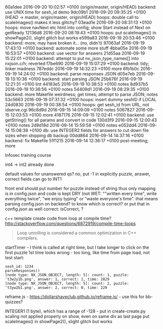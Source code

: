 

60a1dee 2016-09-20 10:02:57 +0100 (origin/master, origin/HEAD) backend: use UNIX time for sesh_id demo
9dc09b1 2016-09-20 09:35:25 +0100 (HEAD -> master, origin/master, origin/HEAD) hoops: double call to scaleImages() makes it less glitchy? 
03ead1e 2016-09-20 08:31:13 +0100 hoops: move navNext etc html into config; show Start instead of Next on getReady 
12136d8 2016-09-20 08:19:43 +0100 hoops: put scaleImages() in showPage2(), slight glitch but works 
e599a83 2016-09-19 20:53:46 +0100 backend: more; may have broken it... (no, didn't)
97063af 2016-09-19 17:43:13 +0100 backend: automate some more stuff 
4bba05e 2016-09-19 16:53:57 +0100 backend: use vector for answers 
21d55aa 2016-09-19 15:22:01 +0100 backend: attempt to put nx_json_type_names[] into nxjson.c/h; reverted 
f7be690 2016-09-19 15:07:29 +0100 backend: tidy; linker madness 
787eddc 2016-09-19 14:32:23 +0100 more 
6fb1b0c 2016-09-19 14:24:02 +0100 backend: parse responses JSON 
d05e7eb 2016-09-19 13:10:36 +0100 backend: start parsing JSON 
25b676f 2016-09-19 12:21:31 +0100 lint 
44183e5 2016-09-19 10:38:53 +0100 notes 
8d937b5 2016-09-19 10:36:56 +0100 notes 
54409d1 2016-09-19 08:29:35 +0100 backend: more Makefile weirdness; get times; attempt to parse JSON; notes 
53c5663 2016-09-19 07:31:32 +0100 hoops: insert dummy seshID if LOCAL 
24d0830 2016-09-19 00:38:54 +0100 hoops: get sesh_id from URL, not idserve.cgi 
96c8d9d 2016-09-15 14:09:09 +0100 notes 
5067827 2016-09-15 12:03:53 +0100 more 
4187176 2016-09-15 12:02:41 +0100 backend: use getString() for all params and convert in code 
130d3f9 2016-09-15 12:00:43 +0100 notes 
2d9d18d 2016-09-14 15:59:58 +0100 notes 
e052dd4 2016-09-14 15:08:38 +0100 db: use INTEGER2 fields for answers to cut down file sizes when shipping db backup 
00dd864 2016-09-14 14:37:16 +0100 backend: fix Makefile 
51f1215 2016-09-14 12:36:17 +0100 post-meeting; more 

Infosec training course

int4 -> int2 already done

default values for unanswered qs? no, put -1 in explicitly
puzzle, answer, correct fields can go to INT1


front end should put number for puzzle instead of string
thus only mapping is in config.json and code is kept DRY (not WET: ""written every time", write everything twice", "we enjoy typing" or "waste everyone's time".
that means parsing config.json on backend? to know which is correct? or put that in config.json as well
correct: isCorrect, ?

c++ template create code from loop at compile time?
http://stackoverflow.com/questions/6872919/compile-time-loops
>Loop unrolling is considered a common optimization in C++ compilers.

startTimer - I think is called at right time, but I take longer to click on the first puzzle
1st time looks wrong - too long, like time from page load, not test start:

    sesh_id: 1234
    parseResponses()
    [node type: NX_JSON_OBJECT, length: 5]: count: 1, puzzle: 't3w2y1b.png', answer: 1, correct: 1, time: 2829
    [node type: NX_JSON_OBJECT, length: 5]: count: 2, puzzle: 't3yw2b1.png', answer: 2, correct: 0, time: 229


reframe.js - https://dollarshaveclub.github.io/reframe.js/ - use this for bb-quizzes?


INTEGER1 (1 byte), which has a range of -128 - put in create-create.py
scaling not applied properly on show, even on same div as last page
    put scaleImages() in showPage2(), slight glitch but works